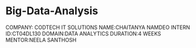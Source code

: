 # Big-Data-Analysis
COMPANY: CODTECH IT SOLUTIONS
NAME:CHAITANYA NAMDEO
INTERN ID:CT04DL130
DOMAIN:DATA ANALYTICS
DURATION:4 WEEKS
MENTOR:NEELA SANTHOSH 
